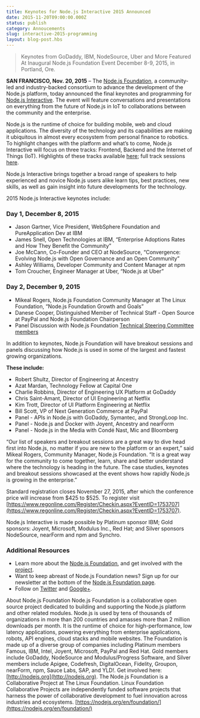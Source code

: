 ```yaml
---
title: Keynotes for Node.js Interactive 2015 Announced
date: 2015-11-20T09:00:00.000Z
status: publish
category: Annoucements
slug: interactive-2015-programming
layout: blog-post.hbs
---
```


> Keynotes from GoDaddy, IBM, NodeSource, Uber and More Featured At Inaugural Node.js Foundation Event December 8-9, 2015, in Portland, Ore.

**SAN FRANCISCO, Nov. 20, 2015** – The [Node.js Foundation](https://nodejs.org/en/foundation/), a community-led and industry-backed consortium to advance the development of the Node.js platform, today announced the final keynotes and programming for [Node.js Interactive](http://events.linuxfoundation.org/events/node-interactive). The event will feature conversations and presentations on everything from the future of Node.js in IoT to collaborations between the community and the enterprise.

Node.js is the runtime of choice for building mobile, web and cloud applications. The diversity of the technology and its capabilities are making it ubiquitous in almost every ecosystem from personal finance to robotics. To highlight changes with the platform and what’s to come, Node.js Interactive will focus on three tracks: Frontend, Backend and the Internet of Things (IoT). Highlights of these tracks available [here](https://nodejs.org/en/blog/announcements/interactive-2015-programming/); full track sessions [here](http://events.linuxfoundation.org/events/node-interactive/program/schedule).

Node.js Interactive brings together a broad range of speakers to help experienced and novice Node.js users alike learn tips, best practices, new skills, as well as gain insight into future developments for the technology.  

2015 Node.js Interactive keynotes include:

### Day 1, December 8, 2015

* Jason Gartner, Vice President, WebSphere Foundation and PureApplication Dev at IBM
* James Snell, Open Technologies at IBM, “Enterprise Adoptions Rates and How They Benefit the Community”
* Joe McCann, Co-Founder and CEO at NodeSource, “Convergence: Evolving Node.js with Open Governance and an Open Community”
* Ashley Williams, Developer Community and Content Manager at npm
* Tom Croucher, Engineer Manager at Uber, “Node.js at Uber”

### Day 2, December 9, 2015

* Mikeal Rogers, Node.js Foundation Community Manager at The Linux Foundation, “Node.js Foundation Growth and Goals”
* Danese Cooper, Distinguished Member of Technical Staff - Open Source at PayPal and Node.js Foundation Chairperson
* Panel Discussion with Node.js Foundation [Technical Steering Committee members](https://nodejs.org/en/foundation/tsc/)

In addition to keynotes, Node.js Foundation will have breakout sessions and panels discussing how Node.js is used in some of the largest and fastest growing organizations.

**These include:**

* Robert Shultz, Director of Engineering at Ancestry
* Azat Mardan, Technology Fellow at Capital One
* Charlie Robbins, Director of Engineering UX Platform at GoDaddy
* Chris Saint-Amant, Director of UI Engineering at Netflix
* Kim Trott, Director of UI Platform Engineering at Netflix
* Bill Scott, VP of Next Generation Commerce at PayPal
* Panel - APIs in Node.js with GoDaddy, Symantec, and StrongLoop Inc.
* Panel - Node.js and Docker with Joyent, Ancestry and nearForm
* Panel - Node.js in the Media with Condé Nast, Mic and Bloomberg

“Our list of speakers and breakout sessions are a great way to dive head first into Node.js, no matter if you are new to the platform or an expert,” said Mikeal Rogers, Community Manager, Node.js Foundation. “It is a great way for the community to come together, learn, share and better understand where the technology is heading in the future. The case studies, keynotes and breakout sessions showcased at the event shows how rapidly Node.js is growing in the enterprise.”

Standard registration closes November 27, 2015, after which the conference price will increase from $425 to $525. To register visit [https://www.regonline.com/Register/Checkin.aspx?EventID=1753707](https://www.regonline.com/Register/Checkin.aspx?EventID=1753707).

Node.js Interactive is made possible by Platinum sponsor IBM; Gold sponsors: Joyent, Microsoft, Modulus Inc., Red Hat; and Silver sponsors NodeSource, nearForm and npm and Synchro.

### Additional Resources

* Learn more about the [Node.js Foundation](https://nodejs.org/en/foundation/), and get involved with the [project](https://nodejs.org/en/get-involved/).
* Want to keep abreast of Node.js Foundation news? Sign up for our newsletter at the bottom of the [Node.js Foundation page](https://nodejs.org/en/foundation/).
* Follow on [Twitter](https://twitter.com/nodejs?ref_src=twsrc^google|twcamp^serp|twgr^author) and [Google+](https://plus.google.com/u/1/100598160817214911030/posts).

About Node.js Foundation
Node.js Foundation is a collaborative open source project dedicated to building and supporting the Node.js platform and other related modules. Node.js is used by tens of thousands of organizations in more than 200 countries and amasses more than 2 million downloads per month. It is the runtime of choice for high-performance, low latency applications, powering everything from enterprise applications, robots, API engines, cloud stacks and mobile websites. The Foundation is made up of a diverse group of companies including Platinum members Famous, IBM, Intel, Joyent, Microsoft, PayPal and Red Hat. Gold members include GoDaddy, NodeSource and Modulus/Progress Software, and Silver members include Apigee, Codefresh, DigitalOcean, Fidelity, Groupon, nearForm, npm, Sauce Labs, SAP, and YLD!. Get involved here: [http://nodejs.org](http://nodejs.org).
The Node.js Foundation is a Collaborative Project at The Linux Foundation. Linux Foundation Collaborative Projects are independently funded software projects that harness the power of collaborative development to fuel innovation across industries and ecosystems. [https://nodejs.org/en/foundation/](https://nodejs.org/en/foundation/)
